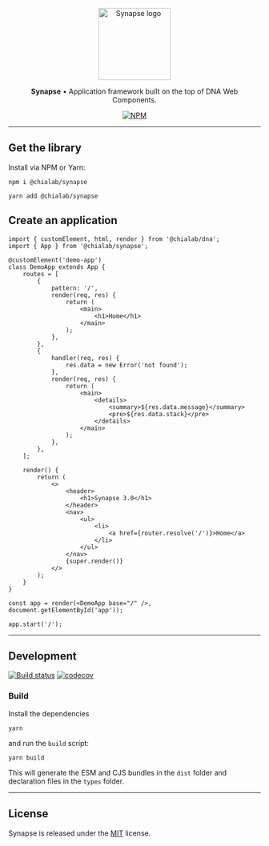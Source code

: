 <p align="center">
    <a href="https://www.chialab.io/p/synapse">
        <img alt="Synapse logo" width="144" height="144" src="https://raw.githack.com/chialab/synapse/main/logo.svg" />
    </a>
</p>

<p align="center">
    <strong>Synapse</strong> • Application framework built on the top of DNA Web Components.
</p>

<p align="center">
    <a href="https://www.npmjs.com/package/@chialab/synapse"><img alt="NPM" src="https://img.shields.io/npm/v/@chialab/synapse"></a>
</p>

---

## Get the library

Install via NPM or Yarn:

```
npm i @chialab/synapse
```

```
yarn add @chialab/synapse
```

## Create an application

```tsx
import { customElement, html, render } from '@chialab/dna';
import { App } from '@chialab/synapse';

@customElement('demo-app')
class DemoApp extends App {
    routes = [
        {
            pattern: '/',
            render(req, res) {
                return (
                    <main>
                        <h1>Home</h1>
                    </main>
                );
            },
        },
        {
            handler(req, res) {
                res.data = new Error('not found');
            },
            render(req, res) {
                return (
                    <main>
                        <details>
                            <summary>${res.data.message}</summary>
                            <pre>${res.data.stack}</pre>
                        </details>
                    </main>
                );
            },
        },
    ];

    render() {
        return (
            <>
                <header>
                    <h1>Synapse 3.0</h1>
                </header>
                <nav>
                    <ul>
                        <li>
                            <a href={router.resolve('/')}>Home</a>
                        </li>
                    </ul>
                </nav>
                {super.render()}
            </>
        );
    }
}

const app = render(<DemoApp base="/" />, document.getElementById('app'));

app.start('/');
```

---

## Development

[![Build status](https://github.com/chialab/synapse/workflows/Main/badge.svg)](https://github.com/chialab/synapse/actions?query=workflow%3ABuild)
[![codecov](https://codecov.io/gh/chialab/synapse/branch/main/graph/badge.svg)](https://codecov.io/gh/chialab/synapse)

### Build

Install the dependencies

```
yarn
```

and run the `build` script:

```
yarn build
```

This will generate the ESM and CJS bundles in the `dist` folder and declaration files in the `types` folder.

---

## License

Synapse is released under the [MIT](https://github.com/chialab/synapse/blob/main/LICENSE) license.
